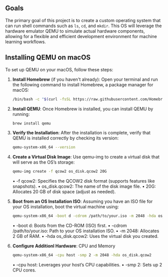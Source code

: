 ## Goals

The primary goal of this project is to create a custom operating system that can run shell commands such as `ls`, `cd`, and `mkdir`. This OS will leverage the hardware emulator QEMU to simulate actual hardware components, allowing for a flexible and efficient development environment for machine learning workflows.

## Installing QEMU on macOS

To set up QEMU on your macOS, follow these steps:

1. **Install Homebrew** (if you haven't already):
   Open your terminal and run the following command to install Homebrew, a package manager for macOS:
   ```bash
   /bin/bash -c "$(curl -fsSL https://raw.githubusercontent.com/Homebrew/install/HEAD/install.sh)"
   ```

2. **Install QEMU**:
   Once Homebrew is installed, you can install QEMU by running:
   ```bash
   brew install qemu
   ```

3. **Verify the Installation**:
   After the installation is complete, verify that QEMU is installed correctly by checking its version:
   ```bash
   qemu-system-x86_64 --version
   ```

4. **Create a Virtual Disk Image**:
   Use qemu-img to create a virtual disk that will serve as the OS’s storage:
   ```bash
   qemu-img create -f qcow2 os_disk.qcow2 20G
   ```
  	•	-f qcow2: Specifies the QCOW2 disk format (supports features like snapshots).
	•	os_disk.qcow2: The name of the disk image file.
	•	20G: Allocates 20 GB of disk space (adjust as needed).

5. **Boot from an OS Installation ISO**:
   Assuming you have an ISO file for your OS installation, boot the virtual machine using:
   ```bash
   qemu-system-x86_64 -boot d -cdrom /path/to/your.iso -m 2048 -hda os_disk.qcow2
   ```
  	•	-boot d: Boots from the CD-ROM (ISO) first.
	•	-cdrom /path/to/your.iso: Path to your OS installation ISO.
	•	-m 2048: Allocates 2 GB of RAM.
	•	-hda os_disk.qcow2: Uses the virtual disk you created.

6. **Configure Additionl Hardware**:
   CPU and Memory
   ```bash
   qemu-system-x86_64 -cpu host -smp 2 -m 2048 -hda os_disk.qcow2
   ```
  	•	-cpu host: Leverages your host’s CPU capabilities.
	•	-smp 2: Sets up 2 CPU cores.